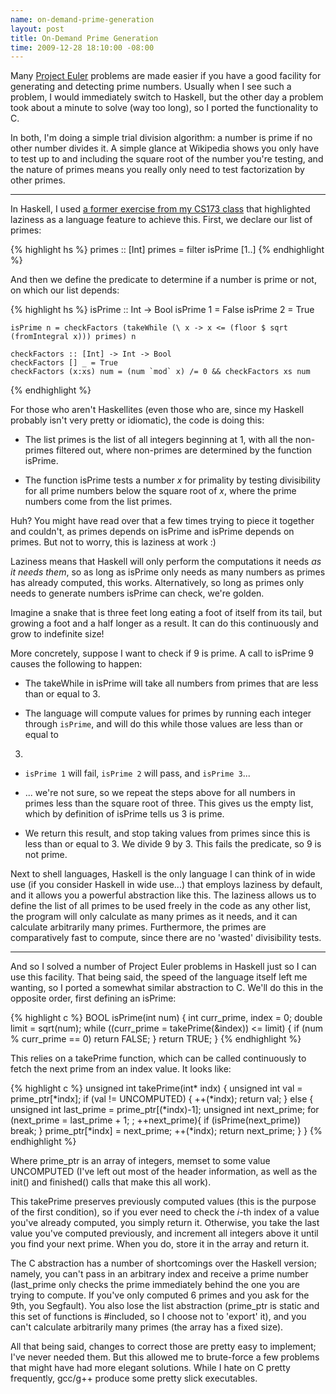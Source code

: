 ```yaml
--- 
name: on-demand-prime-generation
layout: post
title: On-Demand Prime Generation
time: 2009-12-28 18:10:00 -08:00
---
```

Many [Project Euler][1] problems are made easier if you have a good facility 
for generating and detecting prime numbers.  Usually when I see such a problem,
I would immediately switch to Haskell, but the other day a problem took about
a minute to solve (way too long), so I ported the functionality to C.

In both, I'm doing a simple trial division algorithm: a number is prime if no
other number divides it. A simple glance at Wikipedia shows you only have to
test up to and including the square root of the number you're testing, and the
nature of primes means you really only need to test factorization by other
primes.

---

In Haskell, I used [a former exercise from my CS173 class][2] that highlighted
laziness as a language feature to achieve this. First, we declare our list of
primes:

{% highlight hs %}
    primes :: [Int]
    primes = filter isPrime [1..]
{% endhighlight %}

And then we define the predicate to determine if a number is prime or not, on
which our list depends:

{% highlight hs %}
    isPrime :: Int -> Bool
    isPrime 1 = False
    isPrime 2 = True

    isPrime n = checkFactors (takeWhile (\ x -> x <= (floor $ sqrt (fromIntegral x))) primes) n

    checkFactors :: [Int] -> Int -> Bool
    checkFactors [] _ = True
    checkFactors (x:xs) num = (num `mod` x) /= 0 && checkFactors xs num
{% endhighlight %}

For those who aren't Haskellites (even those who are, since my Haskell
probably isn't very pretty or idiomatic), the code is doing this:

* The list primes is the list of all integers beginning at 1, with all the
non-primes filtered out, where non-primes are determined by the function
isPrime.

* The function isPrime tests a number _x_ for primality by testing
divisibility for all prime numbers below the square root of _x_, where the
prime numbers come from the list primes.

Huh? You might have read over that a few times trying to piece it together and
couldn't, as primes depends on isPrime and isPrime depends on primes. But not
to worry, this is laziness at work :)

Laziness means that Haskell will only perform the computations it needs _as it
needs them_, so as long as isPrime only needs as many numbers as primes has
already computed, this works. Alternatively, so long as primes only needs to
generate numbers isPrime can check, we're golden.

Imagine a snake that is three feet long eating a foot of itself from its tail,
but growing a foot and a half longer as a result. It can do this continuously
and grow to indefinite size!

More concretely, suppose I want to check if 9 is prime. A call to isPrime 9
causes the following to happen:

* The takeWhile in isPrime will take all numbers from primes that are less
than or equal to 3.

* The language will compute values for primes by running each integer
through `isPrime`, and will do this while those values are less than or equal to
3.

* `isPrime 1` will fail, `isPrime 2` will pass, and `isPrime 3`...

* ... we're not sure, so we repeat the steps above for all numbers in primes
less than the square root of three. This gives us the empty list, which by
definition of isPrime tells us 3 is prime.

* We return this result, and stop taking values from primes since this is
less than or equal to 3. We divide 9 by 3. This fails the predicate, so 9 is
not prime.

Next to shell languages, Haskell is the only language I can think of in wide
use (if you consider Haskell in wide use...) that employs laziness by default,
and it allows you a powerful abstraction like this. The laziness allows us to
define the list of all primes to be used freely in the code as any other list,
the program will only calculate as many primes as it needs, and it can
calculate arbitrarily many primes. Furthermore, the primes are comparatively
fast to compute, since there are no 'wasted' divisibility tests.

---

And so I solved a number of Project Euler problems in Haskell just so I can
use this facility. That being said, the speed of the language itself left me
wanting, so I ported a somewhat similar abstraction to C. We'll do this in the
opposite order, first defining an isPrime:

{% highlight c %}
    BOOL
    isPrime(int num)
    {
      int curr_prime, index = 0;
      double limit = sqrt(num);
      while ((curr_prime = takePrime(&index)) <= limit) {
        if (num % curr_prime == 0) return FALSE;
      }
      return TRUE;
    }
{% endhighlight %}

This relies on a takePrime function, which can be called continuously to fetch
the next prime from an index value. It looks like:

{% highlight c %}
    unsigned int
    takePrime(int* indx)
    {
      unsigned int val = prime_ptr[*indx];
      if (val != UNCOMPUTED) {
        ++(*indx);
        return val;
      }
      else {
        unsigned int last_prime = prime_ptr[(*indx)-1];
        unsigned int next_prime;
        for (next_prime = last_prime + 1; ; ++next_prime){
          if (isPrime(next_prime)) break;
        }
        prime_ptr[*indx] = next_prime;
        ++(*indx);
        return next_prime;
      }
    }
{% endhighlight %}

Where prime_ptr is an array of integers, memset to some value UNCOMPUTED (I've
left out most of the header information, as well as the init() and finished()
calls that make this all work).

This takePrime preserves previously computed values (this is the purpose of
the first condition), so if you ever need to check the _i_-th index of a value
you've already computed, you simply return it. Otherwise, you take the last
value you've computed previously, and increment all integers above it until
you find your next prime. When you do, store it in the array and return it.

The C abstraction has a number of shortcomings over the Haskell version;
namely, you can't pass in an arbitrary index and receive a prime number
(last_prime only checks the prime immediately behind the one you are trying to
compute. If you've only computed 6 primes and you ask for the 9th, you
Segfault). You also lose the list abstraction (prime_ptr is static and this
set of functions is #included, so I choose not to 'export' it), and you can't
calculate arbitrarily many primes (the array has a fixed size).

All that being said, changes to correct those are pretty easy to implement;
I've never needed them. But this allowed me to brute-force a few problems that
might have had more elegant solutions. While I hate on C pretty frequently,
gcc/g++ produce some pretty slick executables.


   [1]: http://www.projecteuler.net

   [2]: http://www.cs.brown.edu/courses/csci1730/2008/Assignments/04-laziness-prog.html

